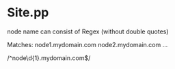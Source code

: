﻿# Site.pp



node name can consist of Regex (without double quotes)

Matches:
node1.mydomain.com
node2.mydomain.com
...

/^node\d{1}.mydomain.com$/

